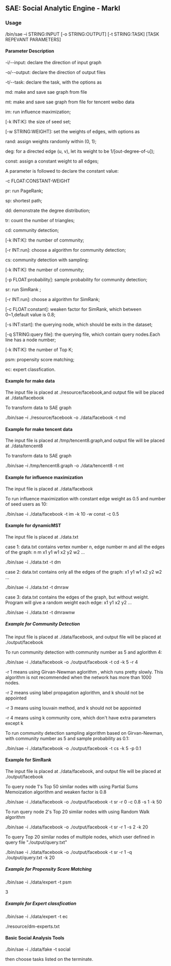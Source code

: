 ## SAE: Social Analytic Engine - MarkI
### Usage
/bin/sae –i STRING:INPUT [-o STRING:OUTPUT] [-t STRING:TASK] [TASK REPEVANT PARAMETERS]

#### Parameter Description
-i/--input: declare the direction of input graph

-o/--output: declare the direction of output files

-t/--task: declare the task, with the options as

md: make and save sae graph from file

mt: make and save sae graph from file for tencent weibo data

im: run influence maximization;

[-k INT:K]: the size of seed set;

[-w STRING:WEIGHT]: set the weights of edges, with options as

rand: assign weights randomly within (0, 1);

deg: for a directed edge (u, v), let its weight to be 1/[out-degree-of-u]);

const: assign a constant weight to all edges;

A parameter is followed to declare the constant value:

-c FLOAT:CONSTANT-WEIGHT

pr: run PageRank;

sp: shortest path;

dd: demonstrate the degree distribution;

tr: count the number of triangles;

cd: community detection;

[-k INT:K]: the number of community;

[-r INT:run]: choose a algorithm for community detection;

cs: community detection with sampling:

[-k INT:K]: the number of community;

[-p FLOAT:probability]: sample probability for community detection;

sr: run SimRank ;

[-r INT:run]: choose a algorithm for SimRank;

[-c FLOAT:constant]: weaken factor for SimRank, which between 0~1,default value is 0.8;

[-s INT:start]: the querying node, which should be exits in the dataset;

[-q STRING:query file]: the querying file, which contain query nodes.Each line has a node number;

[-k INT:K]: the number of Top K;

psm: propensity score matching;

ec: expert classfication.

#### Example for make data
The input file is placed at ./resource/facebook,and output file will be placed at ./data/facebook

To transform data to SAE graph

./bin/sae –i ./resource/facebook -o ./data/facebook -t md

#### Example for make tencent data
The input file is placed at /tmp/tencent8.graph,and output file will be placed at ./data/tencent8

To transform data to SAE graph

./bin/sae –i /tmp/tencent8.graph -o ./data/tencent8 -t mt

#### Example for influence maximization
The input file is placed at ./data/facebook

To run influence maximization with constant edge weight as 0.5 and number of seed users as 10:

./bin/sae -i ./data/facebook -t im -k 10 -w const -c 0.5

#### Example for dynamicMST
The input file is placed at ./data.txt

case 1:
data.txt contains vertex number n, edge number m and all the edges of the graph:
n m
x1 y1 w1
x2 y2 w2
...

./bin/sae -i ./data.txt -t dm

case 2:
data.txt contains only all the edges of the graph:
x1 y1 w1
x2 y2 w2
...

./bin/sae -i ./data.txt -t dmraw

case 3:
data.txt contains the edges of the graph, but without weight. Program will give a random weight each edge:
x1 y1
x2 y2
...

./bin/sae -i ./data.txt -t dmrawnw




##### Example for Community Detection
The input file is placed at ./data/facebook, and output file will be placed at ./output/facebook

To run community detection with community number as 5 and aglorithm 4:

./bin/sae -i ./data/facebook -o ./output/facebook -t cd -k 5 -r 4

-r 1 means using Girvan-Newman aglorithm , which runs pretty slowly. This algorithm is not recommended when the network has more than 1000 nodes.

-r 2 means using label propagation aglorithm, and k should not be appointed

-r 3 means using louvain method, and k should not be appointed

-r 4 means using k community core, which don't have extra parameters except k

To run community detection sampling algorithm based on Girvan-Newman, with community number as 5 and sample probability as 0.1:

./bin/sae -i ./data/facebook -o ./output/facebook -t cs -k 5 -p 0.1

#### Example for SimRank
The input file is placed at ./data/facebook, and output file will be placed at ./output/facebook

To query node 1's Top 50 similar nodes with using Partial Sums Memoization algorithm and weaken factor is 0.8 

./bin/sae -i ./data/facebook -o ./output/facebook -t sr -r 0 -c 0.8 -s 1 -k 50

To run query node 2's Top 20 similar nodes with using Random Walk algorithm 

./bin/sae -i ./data/facebook -o ./output/facebook -t sr -r 1 -s 2 -k 20

To query Top 20 similar nodes of multiple nodes, which user defined in query file "./output/query.txt"

./bin/sae -i ./data/facebook -o ./output/facebook -t sr -r 1 -q  ./output/query.txt -k 20

##### Example for Propensity Score Matching
./bin/sae -i ./data/expert -t psm

3
##### Example for Expert classfication
./bin/sae -i ./data/expert -t ec

./resource/dm-experts.txt
#### Basic Social Analysis Tools
./bin/sae -i ./data/fake -t social

then choose tasks listed on the terminate.
